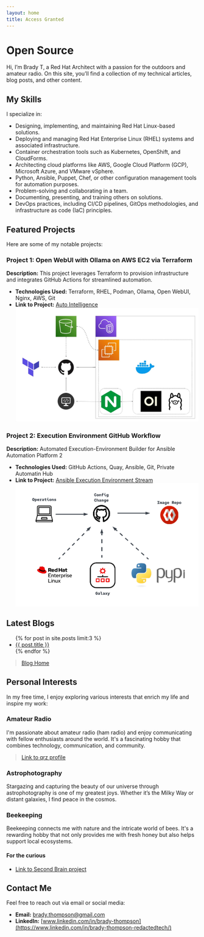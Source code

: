 ```yaml
---
layout: home
title: Access Granted
---
```


# Open Source

Hi, I’m Brady T, a Red Hat Architect with a passion for the outdoors and amateur radio. On this site, you’ll find a collection of my technical articles, blog posts, and other content.

## My Skills

I specialize in:
- Designing, implementing, and maintaining Red Hat Linux-based solutions.
- Deploying and managing Red Hat Enterprise Linux (RHEL) systems and associated infrastructure.
- Container orchestration tools such as Kubernetes, OpenShift, and CloudForms.
- Architecting cloud platforms like AWS, Google Cloud Platform (GCP), Microsoft Azure, and VMware vSphere.
- Python, Ansible, Puppet, Chef, or other configuration management tools for automation purposes.
- Problem-solving and collaborating in a team.
- Documenting, presenting, and training others on solutions.
- DevOps practices, including CI/CD pipelines, GitOps methodologies, and infrastructure as code (IaC) principles.

## Featured Projects

Here are some of my notable projects:

### Project 1: Open WebUI with Ollama on AWS EC2 via Terraform

**Description:** This project leverages Terraform to provision infrastructure and integrates GitHub Actions for streamlined automation.

- **Technologies Used:** Terraform, RHEL, Podman, Ollama, Open WebUI, Nginx, AWS, Git
- **Link to Project:** [Auto Intelligence](https://github.com/r3dact3d/Auto-Intelligence)
![Architecture](images/auto-intelligence.png?width=100)

### Project 2: Execution Environment GitHub Workflow

**Description:** Automated Execution-Environment Builder for Ansible Automation Platform 2
- **Technologies Used:** GitHub Actions, Quay, Ansible, Git, Private Automatin Hub
- **Link to Project:** [Ansible Execution Environment Stream](https://github.com/r3dact3d/Ansible-Execution-Environment-Stream)
![Execution Environment Builder](images/ee-builder.png?width=100)


## Latest Blogs

<ul>
  {% for post in site.posts limit:3 %}
    <li>
      <a href="{{ post.url }}">{{ post.title }}</a>
    </li>
  {% endfor %}
</ul>

> [Blog Home](https://r3dact3d.github.io/posts)


## Personal Interests

In my free time, I enjoy exploring various interests that enrich my life and inspire my work:

### Amateur Radio
I'm passionate about amateur radio (ham radio) and enjoy communicating with fellow enthusiasts around the world. It's a fascinating hobby that combines technology, communication, and community.

> [Link to qrz profile](https://www.qrz.com/db/W5AWW)

### Astrophotography
Stargazing and capturing the beauty of our universe through astrophotography is one of my greatest joys. Whether it’s the Milky Way or distant galaxies, I find peace in the cosmos.

### Beekeeping
Beekeeping connects me with nature and the intricate world of bees. It's a rewarding hobby that not only provides me with fresh honey but also helps support local ecosystems.

#### For the curious

* [Link to Second Brain project](https://r3dact3d.github.io/brain-dump/)

## Contact Me

Feel free to reach out via email or social media:

- **Email:** [brady.thompson@gmail.com](mailto:brady.thompson@gmail.com)
- **LinkedIn:** [www.linkedin.com/in/brady-thompson](https://www.linkedin.com/in/brady-thompson-redactedtech/)





